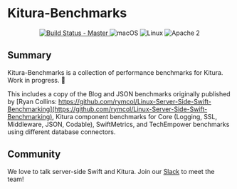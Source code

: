 # Kitura-Benchmarks
<p align="center">
<a href="https://travis-ci.org/IBM-Swift/Kitura-Benchmarks">
<img src="https://travis-ci.org/IBM-Swift/Kitura-Benchmarks.svg?branch=master" alt="Build Status - Master">
</a>
<img src="https://img.shields.io/badge/os-macOS-green.svg?style=flat" alt="macOS">
<img src="https://img.shields.io/badge/os-linux-green.svg?style=flat" alt="Linux">
<img src="https://img.shields.io/badge/license-Apache2-blue.svg?style=flat" alt="Apache 2">
</p>

## Summary

Kitura-Benchmarks is a collection of performance benchmarks for Kitura. Work in progress. 🚧

This includes a copy of the Blog and JSON benchmarks originally published by [Ryan Collins: https://github.com/rymcol/Linux-Server-Side-Swift-Benchmarking](https://github.com/rymcol/Linux-Server-Side-Swift-Benchmarking), Kitura component benchmarks for Core (Logging, SSL, Middleware, JSON, Codable), SwiftMetrics, and TechEmpower benchmarks using different database connectors.

## Community

We love to talk server-side Swift and Kitura. Join our [Slack](http://swift-at-ibm-slack.mybluemix.net/) to meet the team!
